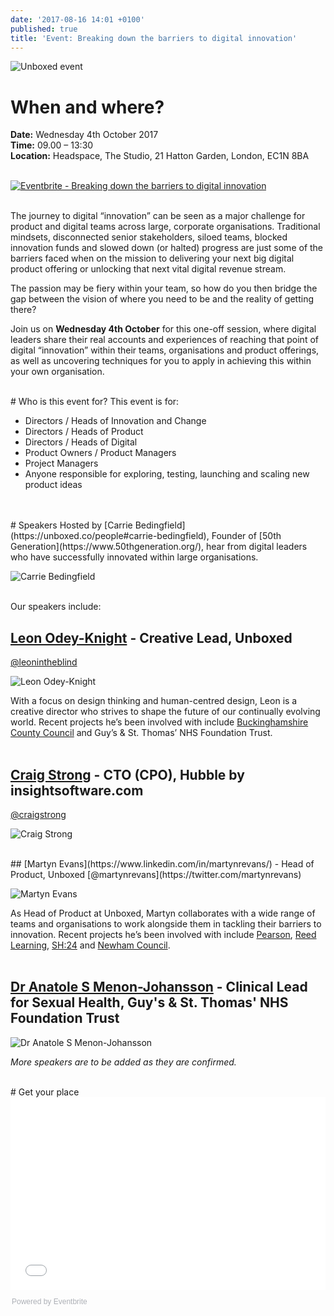```yaml
---
date: '2017-08-16 14:01 +0100'
published: true
title: 'Event: Breaking down the barriers to digital innovation'
---
```

![Unboxed event](https://s3-eu-west-1.amazonaws.com/unboxed-web-image-uploader/4ebb27a0c3976632fbecd38609aed64b.png)

# When and where?
<b>Date:</b> Wednesday 4th October 2017<br/>
<b>Time:</b> 09.00 – 13:30<br/>
<b>Location:</b> Headspace, The Studio, 21 Hatton Garden, London, EC1N 8BA<br/>
<br/>

<a href="https://www.eventbrite.co.uk/e/breaking-down-the-barriers-to-digital-innovation-tickets-37059859036?ref=ebtn" target="_blank"><img src="https://www.eventbrite.co.uk/custombutton?eid=37059859036" alt="Eventbrite - Breaking down the barriers to digital innovation" /></a>

<br/>
The journey to digital “innovation” can be seen as a major challenge for product and digital teams across large, corporate organisations. Traditional mindsets, disconnected senior stakeholders, siloed teams, blocked innovation funds and slowed down (or halted) progress are just some of the barriers faced when on the mission to delivering your next big digital product offering or unlocking that next vital digital revenue stream.<br/>

The passion may be fiery within your team, so how do you then bridge the gap between the vision of where you need to be and the reality of getting there?<br/>

Join us on <b>Wednesday 4th October</b> for this one-off session, where digital leaders share their real accounts and experiences of reaching that point of digital “innovation” within their teams, organisations and product offerings, as well as uncovering techniques for you to apply in achieving this within your own organisation.<br/>

<br/>
# Who is this event for?
This event is for:<br/>

- Directors / Heads of Innovation and Change
- Directors / Heads of Product
- Directors / Heads of Digital
- Product Owners / Product Managers
- Project Managers
- Anyone responsible for exploring, testing, launching and scaling new product ideas
<br/>

<br/>
# Speakers
Hosted by [Carrie Bedingfield](https://unboxed.co/people#carrie-bedingfield), Founder of [50th Generation](https://www.50thgeneration.org/), hear from digital leaders who have successfully innovated within large organisations.<br/>

![Carrie Bedingfield](https://s3-eu-west-1.amazonaws.com/unboxed-web-image-uploader/0922704f5b0b610b636bc52bfeed6903.png)

<br/>
Our speakers include:<br/>

## [Leon Odey-Knight](https://www.linkedin.com/in/leon-odey-knight-8029638/) - Creative Lead, Unboxed
[@leonintheblind](https://twitter.com/leonintheblind)<br/>

![Leon Odey-Knight](https://s3-eu-west-1.amazonaws.com/unboxed-web-image-uploader/8645cb854c74fb1940697f807db40e19.png)

With a focus on design thinking and human-centred design, Leon is a creative director who strives to shape the future of our continually evolving world. Recent projects he’s been involved with include [Buckinghamshire County Council](https://unboxed.co/product-stories/bucks-cc) and Guy’s & St. Thomas’ NHS Foundation Trust.<br/>
<br/>

## [Craig Strong](https://www.linkedin.com/in/craigstrong/) - CTO (CPO), Hubble by insightsoftware.com
[@craigstrong](https://twitter.com/craigstrong)<br/>

![Craig Strong](https://s3-eu-west-1.amazonaws.com/unboxed-web-image-uploader/161367e71d518172d1d5d02d80ef38ef.png)

<br/>
## [Martyn Evans](https://www.linkedin.com/in/martynrevans/) - Head of Product, Unboxed
[@martynrevans](https://twitter.com/martynrevans)<br/>

![Martyn Evans](https://s3-eu-west-1.amazonaws.com/unboxed-web-image-uploader/976e892a8d2bfb46e0a3cda784f5473f.png)

As Head of Product at Unboxed, Martyn collaborates with a wide range of teams and organisations to work alongside them in tackling their barriers to innovation. Recent projects he’s been involved with include [Pearson](https://unboxed.co/product-stories/pearson), [Reed Learning](https://unboxed.co/product-stories/reed-learning), [SH:24](https://unboxed.co/product-stories/sh24/) and [Newham Council](https://unboxed.co/product-stories/newham-council/).<br/>
<br/>

## [Dr Anatole S Menon-Johansson](https://www.linkedin.com/in/anatolemn/) - Clinical Lead for Sexual Health, Guy's & St. Thomas' NHS Foundation Trust

![Dr Anatole S Menon-Johansson](https://s3-eu-west-1.amazonaws.com/unboxed-web-image-uploader/4c660c2c56f5984d24555fa5fc09cd2f.png)

<i>More speakers are to be added as they are confirmed.</i>
<br/>

<br/>
# Get your place

<div style="width:100%; text-align:left;"><iframe src="//eventbrite.co.uk/tickets-external?eid=37059859036&ref=etckt" frameborder="0" height="308" width="100%" vspace="0" hspace="0" marginheight="5" marginwidth="5" scrolling="auto" allowtransparency="true"></iframe><div style="font-family:Helvetica, Arial; font-size:12px; padding:10px 0 5px; margin:2px; width:100%; text-align:left;" ><a class="powered-by-eb" style="color: #ADB0B6; text-decoration: none;" target="_blank" href="http://www.eventbrite.co.uk/">Powered by Eventbrite</a></div></div>
